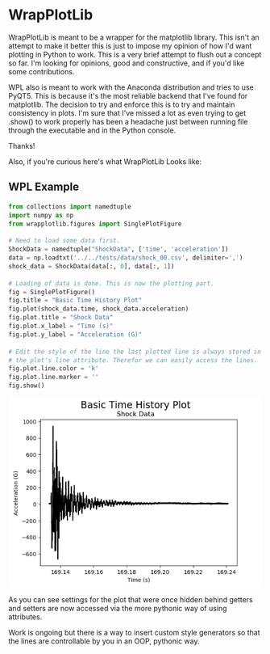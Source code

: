 # WrapPlotLib

WrapPlotLib is meant to be a wrapper for the matplotlib library. 
This isn't an attempt to make it better this is just to impose my 
opinion of how I'd want plotting in Python to work. This is a very brief
attempt to flush out a concept so far. I'm looking for opinions, good
and constructive, and if you'd like some contributions. 

WPL also is meant to work with the Anaconda distribution and tries to
use PyQT5. This is because it's the most reliable backend that I've 
found for matplotlib. The decision to try and enforce this is to try 
and maintain consistency in plots. I'm sure that I've missed a lot
as even trying to get .show() to work properly has been a headache just
between running file through the executable and in the Python console.

Thanks!

Also, if you're curious here's what WrapPlotLib Looks like:

## WPL Example

```python
from collections import namedtuple
import numpy as np
from wrapplotlib.figures import SinglePlotFigure

# Need to load some data first.
ShockData = namedtuple("ShockData", ['time', 'acceleration'])
data = np.loadtxt('../../tests/data/shock_00.csv', delimiter=',')
shock_data = ShockData(data[:, 0], data[:, 1])

# Loading of data is done. This is now the plotting part.
fig = SinglePlotFigure()
fig.title = "Basic Time History Plot"
fig.plot(shock_data.time, shock_data.acceleration)
fig.plot.title = "Shock Data"
fig.plot.x_label = "Time (s)"
fig.plot.y_label = "Acceleration (G)"

# Edit the style of the line the last plotted line is always stored in
# the plot's line attribute. Therefor we can easily access the lines.
fig.plot.line.color = 'k'
fig.plot.line.marker = ''
fig.show()
```

![Basic Plot](https://raw.githubusercontent.com/EmilianoJordan/WrapPlotLib/master/examples/single_plot_figures/images/line_styles_after_plotting.png)


As you can see settings for the plot that were once hidden behind
getters and setters are now accessed via the more pythonic way of using
attributes.

Work is ongoing but there is a way to insert custom style generators
so that the lines are controllable by you in an OOP, pythonic way.